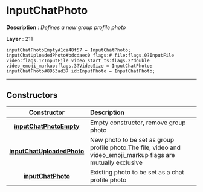 # InputChatPhoto

**Description** : *Defines a new group profile photo*

**Layer** : 211

```tl
inputChatPhotoEmpty#1ca48f57 = InputChatPhoto;
inputChatUploadedPhoto#bdcdaec0 flags:# file:flags.0?InputFile video:flags.1?InputFile video_start_ts:flags.2?double video_emoji_markup:flags.3?VideoSize = InputChatPhoto;
inputChatPhoto#8953ad37 id:InputPhoto = InputChatPhoto;
```

---

## Constructors

| Constructor | Description |
| :---: | :--- |
| [**inputChatPhotoEmpty**](constructor/inputChatPhotoEmpty) | Empty constructor, remove group photo |
| [**inputChatUploadedPhoto**](constructor/inputChatUploadedPhoto) | New photo to be set as group profile photo.The file, video and video_emoji_markup flags are mutually exclusive |
| [**inputChatPhoto**](constructor/inputChatPhoto) | Existing photo to be set as a chat profile photo |